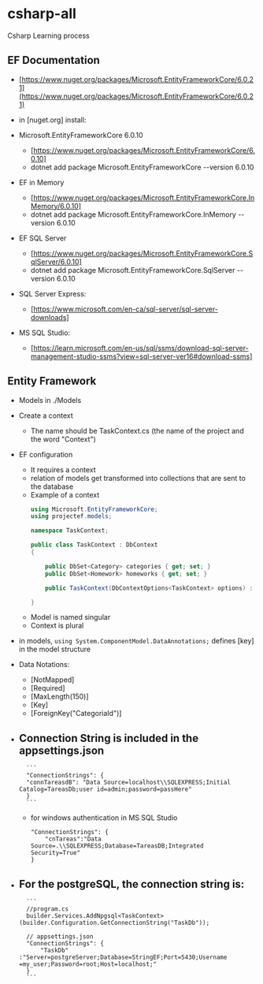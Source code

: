 # csharp-all
Csharp Learning process


## EF Documentation

- [https://www.nuget.org/packages/Microsoft.EntityFrameworkCore/6.0.21](https://www.nuget.org/packages/Microsoft.EntityFrameworkCore/6.0.21)

- in [nuget.org] install:
- Microsoft.EntityFrameworkCore 6.0.10
    - [https://www.nuget.org/packages/Microsoft.EntityFrameworkCore/6.0.10]
    - dotnet add package Microsoft.EntityFrameworkCore --version 6.0.10

- EF in Memory
    - [https://www.nuget.org/packages/Microsoft.EntityFrameworkCore.InMemory/6.0.10]
    - dotnet add package Microsoft.EntityFrameworkCore.InMemory --version 6.0.10

- EF SQL Server
    - [https://www.nuget.org/packages/Microsoft.EntityFrameworkCore.SqlServer/6.0.10]
    - dotnet add package Microsoft.EntityFrameworkCore.SqlServer --version 6.0.10

- SQL Server Express:
    - [https://www.microsoft.com/en-ca/sql-server/sql-server-downloads]

- MS SQL Studio:
    - [https://learn.microsoft.com/en-us/sql/ssms/download-sql-server-management-studio-ssms?view=sql-server-ver16#download-ssms]



## Entity Framework

- Models in ./Models
- Create a context
    - The name should be TaskContext.cs (the name of the project and the word "Context")

- EF configuration
    - It requires a context
    - relation of models get transformed into collections that are sent to the database
    - Example of a context
        ```cs
        using Microsoft.EntityFrameworkCore;
        using projectef.models;

        namespace TaskContext;

        public class TaskContext : DbContext
        {

            public DbSet<Category> categories { get; set; }
            public DbSet<Homework> homeworks { get; set; }

            public TaskContext(DbContextOptions<TaskContext> options) : base(options) { }

        }
        ```
    - Model is named singular
    - Context is plural

- in models, `using System.ComponentModel.DataAnnotations;` defines [key] in the model structure
- Data Notations:
    - [NotMapped]
    - [Required]
    - [MaxLength(150)]
    - [Key]
    - [ForeignKey("CategoriaId")]

- Connection String is included in the appsettings.json
    - 
        ```
        "ConnectionStrings": {
        "connTareasdB": "Data Source=localhost\\SQLEXPRESS;Initial Catalog=TareasDb;user id=admin;password=passHere"
        }
        ```
    - for windows authentication in MS SQL Studio
        ```
        "ConnectionStrings": {
            "cnTareas":"Data Source=.\\SQLEXPRESS;Database=TareasDB;Integrated Security=True"
        }
        ```

- For the postgreSQL, the connection string is:
    - 
        ```
        //program.cs
        builder.Services.AddNpgsql<TaskContext>(builder.Configuration.GetConnectionString("TaskDb"));

        // appsettings.json
        "ConnectionStrings": {
            "TaskDb" :"Server=postgreServer;Database=StringEF;Port=5430;Username =my_user;Password=root;Host=localhost;"
        }
        ```







